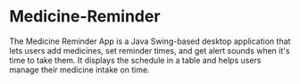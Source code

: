 # Medicine-Reminder
The Medicine Reminder App is a Java Swing-based desktop application that lets users add medicines, set reminder times, and get alert sounds when it's time to take them. It displays the schedule in a table and helps users manage their medicine intake on time.
